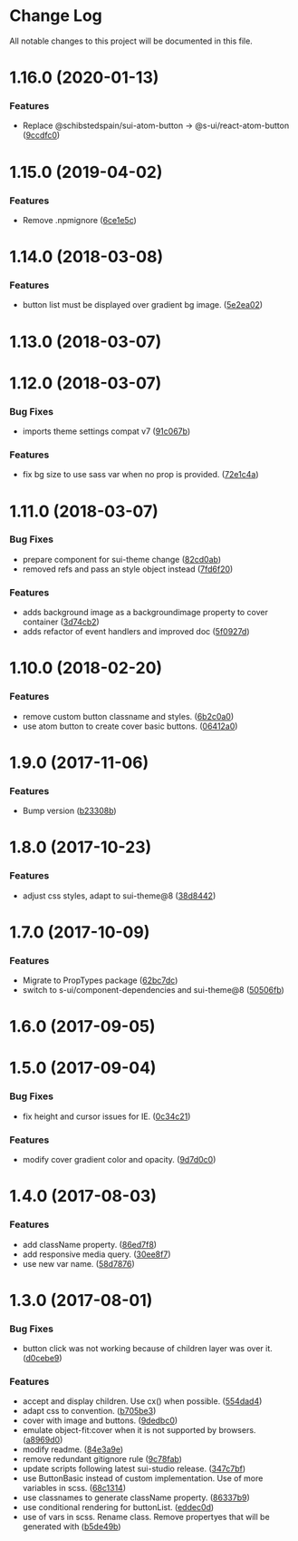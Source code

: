 # Change Log

All notable changes to this project will be documented in this file.

# 1.16.0 (2020-01-13)


### Features

* Replace @schibstedspain/sui-atom-button -> @s-ui/react-atom-button ([9ccdfc0](https://github.com/SUI-Components/schibsted-spain-components/commit/9ccdfc0fd3653e61fd6d78c4416b086fb1f3aa0f))



# 1.15.0 (2019-04-02)


### Features

* Remove .npmignore ([6ce1e5c](https://github.com/SUI-Components/schibsted-spain-components/commit/6ce1e5c11b7b03afa705f28a529c3efed3d9525a))



# 1.14.0 (2018-03-08)


### Features

* button list must be displayed over gradient bg image. ([5e2ea02](https://github.com/SUI-Components/schibsted-spain-components/commit/5e2ea02c6d55ef59797f01b907d4742625a44512))



# 1.13.0 (2018-03-07)



# 1.12.0 (2018-03-07)


### Bug Fixes

* imports theme settings compat v7 ([91c067b](https://github.com/SUI-Components/schibsted-spain-components/commit/91c067b6920009517ba807d382fad4a169a29414))


### Features

* fix bg size to use sass var when no prop is provided. ([72e1c4a](https://github.com/SUI-Components/schibsted-spain-components/commit/72e1c4a6ad1163de2530dccc703b878eac4842b4))



# 1.11.0 (2018-03-07)


### Bug Fixes

* prepare component for sui-theme change ([82cd0ab](https://github.com/SUI-Components/schibsted-spain-components/commit/82cd0abaa7efc89ad930c4162b57d8773b9df22e))
* removed refs and pass an style object instead ([7fd6f20](https://github.com/SUI-Components/schibsted-spain-components/commit/7fd6f20fe6996eb3db545e117c4a032d86c1f20c))


### Features

* adds background image as a backgroundimage property to cover container ([3d74cb2](https://github.com/SUI-Components/schibsted-spain-components/commit/3d74cb2245361d506c04ae3c7521c81d52a5f097))
* adds refactor of event handlers and improved doc ([5f0927d](https://github.com/SUI-Components/schibsted-spain-components/commit/5f0927dcd87d6ec0f8e594f2e0b1a0e5493fdad9))



# 1.10.0 (2018-02-20)


### Features

* remove custom button classname and styles. ([6b2c0a0](https://github.com/SUI-Components/schibsted-spain-components/commit/6b2c0a076a8762fc3716dec1c73558a981d4718b))
* use atom button to create cover basic buttons. ([06412a0](https://github.com/SUI-Components/schibsted-spain-components/commit/06412a0c486f877167f4c05a8457a149042664a7))



# 1.9.0 (2017-11-06)


### Features

* Bump version ([b23308b](https://github.com/SUI-Components/schibsted-spain-components/commit/b23308b00913af35268e5bb0c39ccc1487b728c4))



# 1.8.0 (2017-10-23)


### Features

* adjust css styles, adapt to sui-theme@8 ([38d8442](https://github.com/SUI-Components/schibsted-spain-components/commit/38d844291e9fa0988887efa7a5d3c0e01738a077))



# 1.7.0 (2017-10-09)


### Features

* Migrate to PropTypes package ([62bc7dc](https://github.com/SUI-Components/schibsted-spain-components/commit/62bc7dc6be1c3a8e5ba03ff62de79148e014b7f6))
* switch to s-ui/component-dependencies and sui-theme@8 ([50506fb](https://github.com/SUI-Components/schibsted-spain-components/commit/50506fb40ab667d99f365a30894439a0d2fbdfaa))



# 1.6.0 (2017-09-05)



# 1.5.0 (2017-09-04)


### Bug Fixes

* fix height and cursor issues for IE. ([0c34c21](https://github.com/SUI-Components/schibsted-spain-components/commit/0c34c219db27daaecd95765025cc071ebf002e01))


### Features

* modify cover gradient color and opacity. ([9d7d0c0](https://github.com/SUI-Components/schibsted-spain-components/commit/9d7d0c03020e4601f37794a69b6bcd4e51108e34))



# 1.4.0 (2017-08-03)


### Features

* add className property. ([86ed7f8](https://github.com/SUI-Components/schibsted-spain-components/commit/86ed7f80b77d448aa0531042a1fe3f2eeb8d5042))
* add responsive media query. ([30ee8f7](https://github.com/SUI-Components/schibsted-spain-components/commit/30ee8f73b0580cf870f2dbcfc5ac2a4d9d6050fd))
* use new var name. ([58d7876](https://github.com/SUI-Components/schibsted-spain-components/commit/58d7876ace8f14539891e4de19560593aa8ad373))



# 1.3.0 (2017-08-01)


### Bug Fixes

* button click was not working because of children layer was over it. ([d0cebe9](https://github.com/SUI-Components/schibsted-spain-components/commit/d0cebe9068e0e5b8150c3bb4f1eedae06e0aeb1d))


### Features

* accept and display children. Use cx() when possible. ([554dad4](https://github.com/SUI-Components/schibsted-spain-components/commit/554dad4beebac833936a2c587b8d32629ec666d9))
* adapt css to convention. ([b705be3](https://github.com/SUI-Components/schibsted-spain-components/commit/b705be3619a3495a0e9ac29aa9a9be80fa9f57c3))
* cover with image and buttons. ([9dedbc0](https://github.com/SUI-Components/schibsted-spain-components/commit/9dedbc0e1100d8e55343ba1bfea3fff0284747bb))
* emulate object-fit:cover when it is not supported by browsers. ([a8969d0](https://github.com/SUI-Components/schibsted-spain-components/commit/a8969d02ea504b4841a9ac66dc568a76eca89f35))
* modify readme. ([84e3a9e](https://github.com/SUI-Components/schibsted-spain-components/commit/84e3a9ebdb2addb22e405321f455007c45e66e41))
* remove redundant gitignore rule ([9c78fab](https://github.com/SUI-Components/schibsted-spain-components/commit/9c78fab47fa964079e12ecd962e1f6b71c5ce5c7))
* update scripts following latest sui-studio release. ([347c7bf](https://github.com/SUI-Components/schibsted-spain-components/commit/347c7bf450e9740952d0b368d058936dfe9b41ff))
* use ButtonBasic instead of custom implementation. Use of more variables in scss. ([68c1314](https://github.com/SUI-Components/schibsted-spain-components/commit/68c1314a6ce178db3dc49037ddc896aaac3ddaec))
* use classnames to generate className property. ([86337b9](https://github.com/SUI-Components/schibsted-spain-components/commit/86337b96c87daa69c3605fc7e964f2d0ee644537))
* use conditional rendering for buttonList. ([eddec0d](https://github.com/SUI-Components/schibsted-spain-components/commit/eddec0db06e4ac123f370cd279a57fbb23063dd4))
* use of vars in scss. Rename class. Remove propertyes that will be generated with ([b5de49b](https://github.com/SUI-Components/schibsted-spain-components/commit/b5de49b9ab6108e39102f85bf2e7d5876fdb6cbc))



